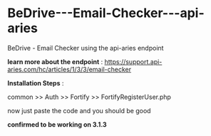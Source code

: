 # BeDrive---Email-Checker---api-aries
BeDrive - Email Checker using the api-aries endpoint

**learn more about the endpoint** :
https://support.api-aries.com/hc/articles/1/3/3/email-checker

**Installation Steps** :

common >> Auth >> Fortify >> FortifyRegisterUser.php

now just paste the code and you should be good

**confirmed to be working on 3.1.3** 
